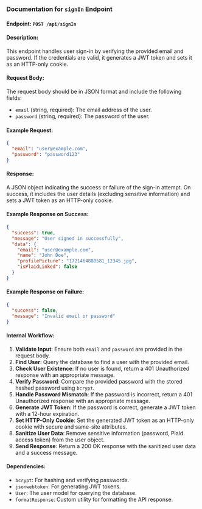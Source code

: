 ### Documentation for `signIn` Endpoint

#### Endpoint: `POST /api/signIn`

#### Description:
This endpoint handles user sign-in by verifying the provided email and password. If the credentials are valid, it generates a JWT token and sets it as an HTTP-only cookie.

#### Request Body:
The request body should be in JSON format and include the following fields:

- `email` (string, required): The email address of the user.
- `password` (string, required): The password of the user.

#### Example Request:
```json
{
  "email": "user@example.com",
  "password": "password123"
}
```

#### Response:
A JSON object indicating the success or failure of the sign-in attempt. On success, it includes the user details (excluding sensitive information) and sets a JWT token as an HTTP-only cookie.

#### Example Response on Success:
```json
{
  "success": true,
  "message": "User signed in successfully",
  "data": {
    "email": "user@example.com",
    "name": "John Doe",
    "profilePicture": "1721464880581_12345.jpg",
    "isPlaidLinked": false
  }
}
```

#### Example Response on Failure:
```json
{
  "success": false,
  "message": "Invalid email or password"
}
```

#### Internal Workflow:
1. **Validate Input**: Ensure both `email` and `password` are provided in the request body.
2. **Find User**: Query the database to find a user with the provided email.
3. **Check User Existence**: If no user is found, return a 401 Unauthorized response with an appropriate message.
4. **Verify Password**: Compare the provided password with the stored hashed password using `bcrypt`.
5. **Handle Password Mismatch**: If the password is incorrect, return a 401 Unauthorized response with an appropriate message.
6. **Generate JWT Token**: If the password is correct, generate a JWT token with a 12-hour expiration.
7. **Set HTTP-Only Cookie**: Set the generated JWT token as an HTTP-only cookie with secure and same-site attributes.
8. **Sanitize User Data**: Remove sensitive information (password, Plaid access token) from the user object.
9. **Send Response**: Return a 200 OK response with the sanitized user data and a success message.

#### Dependencies:
- `bcrypt`: For hashing and verifying passwords.
- `jsonwebtoken`: For generating JWT tokens.
- `User`: The user model for querying the database.
- `formatResponse`: Custom utility for formatting the API response.